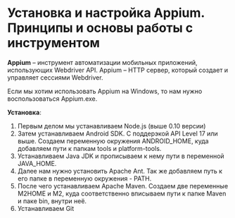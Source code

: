 # Установка и настройка Appium. Принципы и основы работы с инструментом

**Appium** – инструмент автоматизации мобильных приложений, использующих Webdriver API. Appium – HTTP сервер, который создает и управляет сессиями Webdriver.

Если мы хотим использовать Appium на Windows, то нам нужно воспользоваться Appium.exe.

**Установка**:

1. Первым делом мы устанавливаем Node.js (выше 0.10 версии)
2. Затем устанавливаем Android SDK. С поддерэкой API Level 17 или выше. Создаем переменную окружения ANDROID_HOME, куда добавляем пути к папкам tools и platform-tools.
3. Устанавливаем Java JDK и прописываем к нему пути в переменной JAVA_HOME.
4. Далее нам нужно установить Apache Ant. Так же добавляем путь к его папке в переменную окружения - PATH.
5. После чего устанавливаем Apache Maven. Создаем две переменные M2HOME и M2, куда соответственно вписываем пути к папке Maven и паке bin, внутри неё.
6. Устанавливаем Git
